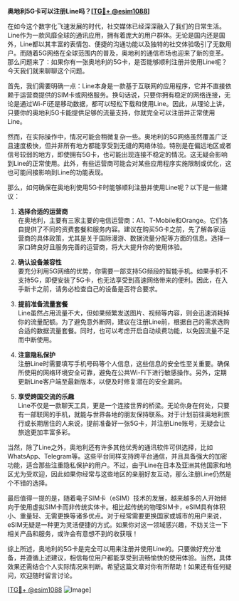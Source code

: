 **奥地利5G卡可以注册Line吗？[[TG💪+ @esim1088](https://t.me/s/esim1088)]**

在如今这个数字化飞速发展的时代，社交媒体已经深深融入了我们的日常生活。Line作为一款风靡全球的通讯应用，拥有着庞大的用户群体。无论是国内还是国外，Line都以其丰富的表情包、便捷的沟通功能以及独特的社交体验吸引了无数用户。而随着5G网络在全球范围内的普及，奥地利的通信市场也迎来了新的变革。那么问题来了：如果你有一张奥地利的5G卡，是否能够顺利注册并使用Line呢？今天我们就来聊聊这个问题。

首先，我们需要明确一点：Line本身是一款基于互联网的应用程序，它并不直接依赖于运营商提供的SIM卡或网络服务。换句话说，只要你拥有稳定的网络连接，无论是通过Wi-Fi还是移动数据，都可以轻松下载和使用Line。因此，从理论上讲，只要你的奥地利5G卡能提供足够的流量支持，你就完全可以注册并正常使用Line。

然而，在实际操作中，情况可能会稍微复杂一些。奥地利的5G网络虽然覆盖广泛且速度极快，但并非所有地方都能享受到无缝的网络体验。特别是在偏远地区或者信号较弱的地方，即使拥有5G卡，也可能出现连接不稳定的情况。这无疑会影响到Line的正常使用。此外，有些运营商可能会对某些应用程序实施限制或优化，这也可能间接影响到Line的功能表现。

那么，如何确保在奥地利使用5G卡时能够顺利注册并使用Line呢？以下是一些建议：

1. **选择合适的运营商**  
   在奥地利，主要有三家主要的电信运营商：A1、T-Mobile和Orange。它们各自提供了不同的资费套餐和服务内容。建议在购买5G卡之前，先了解各家运营商的具体政策，尤其是关于国际漫游、数据流量分配等方面的信息。选择一家口碑良好且服务完善的运营商，将大大提升你的使用体验。

2. **确认设备兼容性**  
   要充分利用5G网络的优势，你需要一部支持5G频段的智能手机。如果手机不支持5G，即便安装了5G卡，也无法享受到高速网络带来的便利。因此，在入手新卡之前，请务必检查自己的设备是否符合要求。

3. **提前准备流量套餐**  
   Line虽然占用流量不大，但如果频繁发送图片、视频等内容，则会迅速消耗掉你的流量配额。为了避免意外断网，建议在注册Line前，根据自己的需求选购合适的数据流量套餐。同时，也可以考虑开启自动续费功能，以免因流量不足而中断使用。

4. **注意隐私保护**  
   注册Line时需要填写手机号码等个人信息，这些信息的安全性至关重要。确保所使用的网络环境安全可靠，避免在公共Wi-Fi下进行敏感操作。另外，定期更新Line客户端至最新版本，以便及时修复潜在的安全漏洞。

5. **享受跨国交流的乐趣**  
   Line不仅是一款聊天工具，更是一个连接世界的桥梁。无论你身在何处，只要有一部联网的手机，就能与世界各地的朋友保持联系。对于计划前往奥地利旅行或长期居住的人来说，提前准备好一张5G卡，并注册Line账号，无疑会让旅途更加丰富多彩。

当然，除了Line之外，奥地利还有许多其他优秀的通讯软件可供选择，比如WhatsApp、Telegram等。这些平台同样支持跨平台通信，并且具备强大的加密功能，适合那些注重隐私保护的用户。不过，由于Line在日本及亚洲其他国家和地区尤为受欢迎，因此如果你经常与这些地区的亲朋好友互动，那么注册Line仍然是个不错的选择。

最后值得一提的是，随着电子SIM卡（eSIM）技术的发展，越来越多的人开始倾向于使用虚拟SIM卡而非传统实体卡。相比起传统的物理SIM卡，eSIM具有体积小、重量轻、无需更换等诸多优点。对于经常需要更换国家或城市的用户来说，eSIM无疑是一种更为灵活便捷的方式。如果你对这一领域感兴趣，不妨关注一下相关产品和服务，或许会有意想不到的收获哦！

综上所述，奥地利的5G卡是完全可以用来注册并使用Line的。只要做好充分准备，并遵循上述建议，相信每位用户都能享受到流畅愉快的使用体验。当然，具体效果还需结合个人实际情况来判断。希望这篇文章对你有所帮助！如果还有任何疑问，欢迎随时留言讨论。

[[TG💪+ @esim1088](https://t.me/s/esim1088) ![Image](https://i.postimg.cc/4NQfJmqS/Snipaste-2025-05-13-00-14-12.png)]